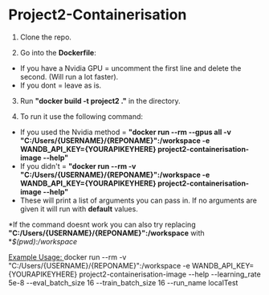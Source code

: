 # Project2-Containerisation

1) Clone the repo.

2) Go into the **Dockerfile**:
- If you have a Nvidia GPU = uncomment the first line and delete the second. (Will run a lot faster).
- If you dont = leave as is.

3) Run **"docker build -t project2 ."** in the directory.

4) To run it use the following command:
- If you used the Nvidia method = **"docker run --rm --gpus all -v "C:/Users/{USERNAME}/{REPONAME}":/workspace -e WANDB_API_KEY={YOURAPIKEYHERE} project2-containerisation-image --help"**
- If you didn't = **"docker run --rm -v "C:/Users/{USERNAME}/{REPONAME}":/workspace -e WANDB_API_KEY={YOURAPIKEYHERE} project2-containerisation-image --help"**
- These will print a list of arguments you can pass in. If no arguments are given it will run with **default** values.

*If the command doesnt work you can also try replacing **"C:/Users/{USERNAME}/{REPONAME}":/workspace** with **$(pwd):/workspace*


<ins> Example Usage: </ins>
docker run --rm -v "C:/Users/{USERNAME}/{REPONAME}":/workspace -e WANDB_API_KEY={YOURAPIKEYHERE} project2-containerisation-image --help --learning_rate 5e-8 --eval_batch_size 16 --train_batch_size 16 --run_name localTest
